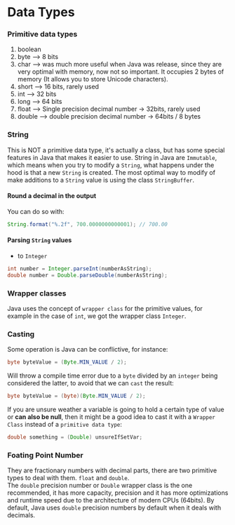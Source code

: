 # Data Types


### Primitive data types
1. boolean
1. byte --> 8 bits
1. char --> was much more useful when Java was release, since they are very optimal with memory, now not so important. It occupies 2 bytes of memory (It allows you to store Unicode characters).
1. short --> 16 bits, rarely used
1. int --> 32 bits
1. long --> 64 bits
1. float --> Single precision decimal number -> 32bits, rarely used
1. double --> double precision decimal number -> 64bits / 8 bytes

### String
This is NOT a primitive data type, it's actually a class, but has some special features in Java that makes it easier to use. String in Java are `Immutable`, which means when you try to modify a `String`, what happens under the hood is that a new `String` is created. The most optimal way to modify of make additions to a `String` value is using the class `StringBuffer`.  

#### Round a decimal in the output
You can do so with:
```Java
String.format("%.2f", 700.0000000000001); // 700.00
```

#### Parsing `String` values
* to `Integer`
```java
int number = Integer.parseInt(numberAsString);
double number = Double.parseDouble(numberAsString);
```

### Wrapper classes
Java uses the concept of `wrapper class` for the primitive values, for example in the case of `int`, we got the wrapper class `Integer`.

### Casting
Some operation is Java can be conflictive, for instance:
```java
byte byteValue = (Byte.MIN_VALUE / 2);
```
Will throw a compile time error due to a `byte` divided by an `integer` being considered the latter, to avoid that we can `cast` the result:
```java
byte byteValue = (byte)(Byte.MIN_VALUE / 2);
```
If you are unsure weather a variable is going to hold a certain type of value or **can also be null**, then it might be a good idea to cast it with a `Wrapper Class` instead of a `primitive data type`:
```java
double something = (Double) unsureIfSetVar;
```

### Foating Point Number
They are fractionary numbers with decimal parts, there are two primitive types to deal with them. `float` and `double`.  
The `double` precision number or `Double` wrapper class is the one recommended, it has more capacity, precision and it has more optimizations and runtime speed due to the architecture of modern CPUs (64bits). By default, Java uses `double` precision numbers by default when it deals with decimals.
